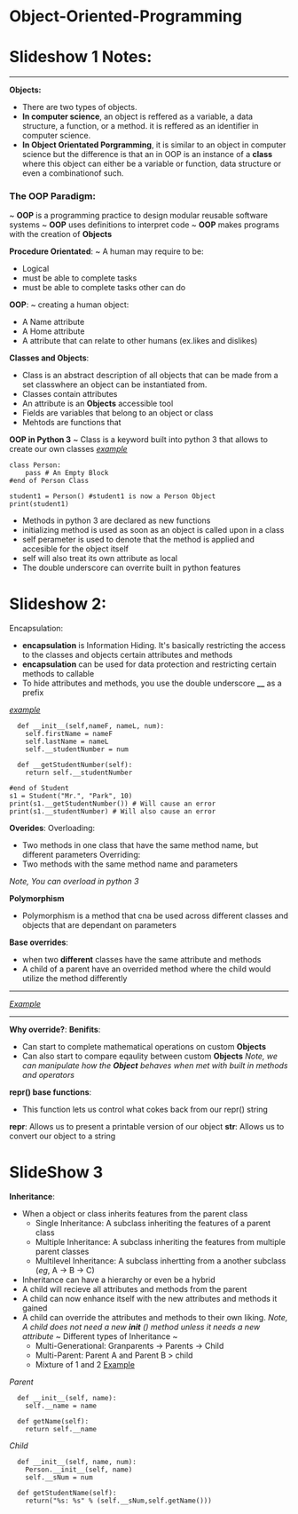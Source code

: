 # Object-Oriented-Programming

# Slideshow 1 Notes:
---

**Objects:**
  - There are two types of objects.
  - **In computer science**, an object is reffered as a variable, a data structure, a function, or a method. it is reffered as an identifier in computer science.
  - **In Object Orientated Porgramming**, it is similar to an object in computer science but the difference is that an in OOP is an instance of a **class** where this object can either be a variable or function, data structure or even a combinationof such.

### **The OOP Paradigm**: 
~ **OOP** is a programming practice to design modular reusable software systems
~ **OOP** uses definitions to interpret code
~ **OOP** makes programs with the creation of **Objects**

**Procedure Orientated**:
~ A human may require to be: 
  - Logical
  - must be able to complete tasks
  - must be able to complete tasks other can do

**OOP**:
~ creating a human object:
  - A Name attribute
  - A Home attribute
  - A attribute that can relate to other humans (ex.likes and dislikes)

**Classes and Objects**:
- Class is an abstract description of all objects that can be made from a set classwhere an object can be instantiated from.
- Classes contain attributes
- An attribute is an **Objects** accessible tool
- Fields are variables that belong to an object or class
- Mehtods are functions that 

**OOP in Python 3**
~ Class is a keyword built into python 3 that allows to create our own classes
[*example*](https://docs.google.com/presentation/d/1wJ1SqLBaVSahdJUO41QRkyyLDmXpMWCROxV5TzdWsvU/edit#slide=id.g2a79f171fd_0_28)

```# Person Class
class Person:
	pass # An Empty Block
#end of Person Class

student1 = Person() #student1 is now a Person Object
print(student1)
```
- Methods in python 3 are declared as new functions
- initializing method is used as soon as an object is called upon in a class
- self perameter is used to denote that the method is applied and accesible for the object itself
- self will also treat its own attribute as local
- The double underscore can overrite built in python features

# Slideshow 2:

Encapsulation:

- **encapsulation** is Information Hiding. It's basically restricting the access to the classes and objects certain attributes and methods
- **encapsulation** can be used for data protection and restricting certain methods to callable
- To hide attributes and methods, you use the double underscore **__** as a prefix

[*example*](https://docs.google.com/presentation/d/1BSBVPl27YKaFtiNa_6EPyUd5gnM5o60fKHdrmtp2jGk/edit#slide=id.g2a84dd718b_0_9)
```class Student:
  def __init__(self,nameF, nameL, num):
    self.firstName = nameF
    self.lastName = nameL
    self.__studentNumber = num
  
  def __getStudentNumber(self):
    return self.__studentNumber

#end of Student
s1 = Student("Mr.", "Park", 10)
print(s1.__getStudentNumber()) # Will cause an error
print(s1.__studentNumber) # Will also cause an error
```
**Overides**:
Overloading:
  - Two methods in one class that have the same method name, but different parameters
Overriding:
  - Two methods with the same method name and parameters

*Note, You can overload in python 3*

**Polymorphism**
 - Polymorphism is a method that cna be used across different classes and objects that are dependant on parameters

**Base overrides**:
 - when two **different** classes have the same attribute and methods
 - A child of a parent have an overrided method where the child would utilize the method differently
--------
[*Example*](https://docs.google.com/presentation/d/1BSBVPl27YKaFtiNa_6EPyUd5gnM5o60fKHdrmtp2jGk/edit#slide=id.g55ff3e348b_0_34)

-------

**Why override?**:
**Benifits**:
 - Can start to complete mathematical operations on custom **Objects**
 - Can also start to compare eqaulity between custom **Objects** 
*Note, we can manipulate how the **Object** behaves when met with built in methods and operators*

**__repr__() base functions**:
 - This function lets us control what cokes back from our repr() string

__repr__: Allows us to present a printable version of our object
__str__: Allows us to convert our object to a string

# SlideShow 3

**Inheritance**:

- When a object or class inherits features from the parent class
	- Single Inheritance: A subclass inheriting the features of a parent class
	- Multiple Inheritance: A subclass inheriting the features from multiple parent classes
	- Multilevel Inheritance: A subclass inhertting from a another subclass (*eg*, A -> B -> C)
- Inheritance can have a hierarchy or even be a hybrid
- A child will recieve all attributes and methods from the parent 
- A child can now enhance itself with the new attributes and methods it gained
- A child can override the attributes and methods to their own liking.
*Note, A child does not need a new __init__ () method unless it needs a new attribute*
~ Different types of Inheritance ~
	- Multi-Generational: Granparents -> Parents -> Child
	- Multi-Parent: Parent A and Parent B > child
	- Mixture of 1 and 2
[Example](https://docs.google.com/presentation/d/1Y_By4kpgBXSZrrpH0JwcwBKgZf3GcTAweFDXrnMZx-U/edit#slide=id.g55ff66ea53_0_14)

*Parent*
```class Person:
  def __init__(self, name):
  	self.__name = name 
  
  def getName(self):
    return self.__name
```

*Child*
```class Student(Person):
  def __init__(self, name, num):
    Person.__init__(self, name)
    self.__sNum = num
  
  def getStudentName(self):
    return("%s: %s" % (self.__sNum,self.getName()))
```








